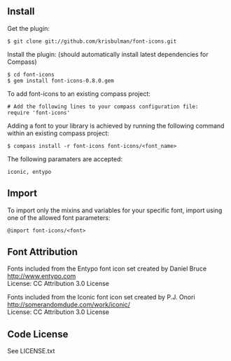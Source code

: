 ## Install

Get the plugin: 

    $ git clone git://github.com/krisbulman/font-icons.git

Install the plugin: (should automatically install latest dependencies for Compass)

    $ cd font-icons
    $ gem install font-icons-0.8.0.gem

To add font-icons to an existing compass project:

    # Add the following lines to your compass configuration file:
    require 'font-icons'
    
Adding a font to your library is achieved by running the following command within an existing compass project:

    $ compass install -r font-icons font-icons/<font_name>

The following <font> paramaters are accepted:

    iconic, entypo

## Import

To import only the mixins and variables for your specific font, import using one of the allowed font parameters:

    @import font-icons/<font>

## Font Attribution

   Fonts included from the Entypo font icon set created by Daniel Bruce  
   http://www.entypo.com  
   License: CC Attribution 3.0 License  

   Fonts included from the Iconic font icon set created by P.J. Onori  
   http://somerandomdude.com/work/iconic/  
   License: CC Attribution 3.0 License  

## Code License

   See LICENSE.txt


